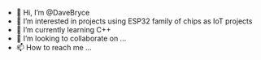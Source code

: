 - 👋 Hi, I’m @DaveBryce
- 👀 I’m interested in projects using ESP32 family of chips as IoT projects
- 🌱 I’m currently learning C++ 
- 💞️ I’m looking to collaborate on ...
- 📫 How to reach me ...

<!---
DaveBryce/DaveBryce is a ✨ special ✨ repository because its `README.md` (this file) appears on your GitHub profile.
You can click the Preview link to take a look at your changes.
--->

